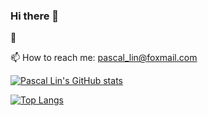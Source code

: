 ### Hi there 👋

<!--
**pascallin/pascallin** is a ✨ _special_ ✨ repository because its `README.md` (this file) appears on your GitHub profile.

Here are some ideas to get you started:

- 🔭 I’m currently working on ...
- 🌱 I’m currently learning ...
- 👯 I’m looking to collaborate on ...
- 🤔 I’m looking for help with ...
- 💬 Ask me about ...
- 📫 How to reach me: ...
- 😄 Pronouns: ...
- ⚡ Fun fact: ...
-->
🤔

📫 How to reach me: pascal_lin@foxmail.com

[![Pascal Lin's GitHub stats](https://github-readme-stats.vercel.app/api?username=pascallin)](https://github.com/anuraghazra/github-readme-stats)

[![Top Langs](https://github-readme-stats.vercel.app/api/top-langs/?username=pascallin)](https://github.com/anuraghazra/github-readme-stats)
